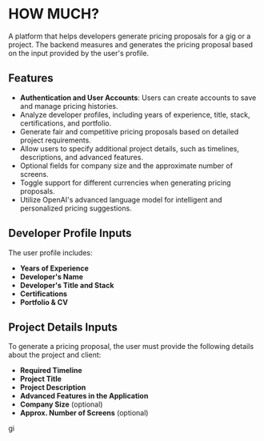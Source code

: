 # HOW MUCH?

A platform that helps developers generate pricing proposals for a gig or a project.
The backend measures and generates the pricing proposal based on the input provided by the user's profile.

## Features

- **Authentication and User Accounts**: Users can create accounts to save and manage pricing histories.
- Analyze developer profiles, including years of experience, title, stack, certifications, and portfolio.
- Generate fair and competitive pricing proposals based on detailed project requirements.
- Allow users to specify additional project details, such as timelines, descriptions, and advanced features.
- Optional fields for company size and the approximate number of screens.
- Toggle support for different currencies when generating pricing proposals.
- Utilize OpenAI's advanced language model for intelligent and personalized pricing suggestions.

## Developer Profile Inputs

The user profile includes:
- **Years of Experience**
- **Developer's Name**
- **Developer's Title and Stack**
- **Certifications**
- **Portfolio & CV**

## Project Details Inputs

To generate a pricing proposal, the user must provide the following details about the project and client:
- **Required Timeline**
- **Project Title**
- **Project Description**
- **Advanced Features in the Application**
- **Company Size** (optional)
- **Approx. Number of Screens** (optional)

gi